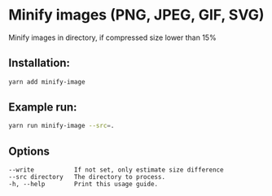 # Minify images (PNG, JPEG, GIF, SVG)

Minify images in directory, if compressed size lower than 15%

## Installation:

```bash
yarn add minify-image
```

## Example run:

```bash
yarn run minify-image --src=.
```

## Options

    --write           If not set, only estimate size difference
    --src directory   The directory to process.
    -h, --help        Print this usage guide.
